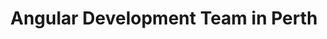 ---
title: Angular Development Team in Perth
permalink: /landings/angular-developer-perth
technology: Angular
location: Perth
---